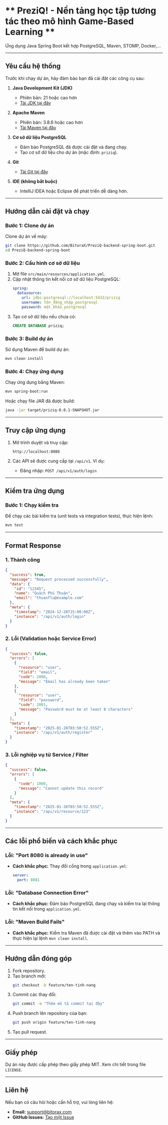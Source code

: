 # ** PreziQ! - Nền tảng học tập tương tác theo mô hình Game-Based Learning **

Ứng dụng Java Spring Boot kết hợp PostgreSQL, Maven, STOMP, Docker,...

---

## **Yêu cầu hệ thống**

Trước khi chạy dự án, hãy đảm bảo bạn đã cài đặt các công cụ sau:

1. **Java Development Kit (JDK)**
   - Phiên bản: 21 hoặc cao hơn
   - [Tải JDK tại đây](https://www.oracle.com/java/technologies/javase-downloads.html)

2. **Apache Maven**
   - Phiên bản: 3.8.6 hoặc cao hơn
   - [Tải Maven tại đây](https://maven.apache.org/download.cgi)

3. **Cơ sở dữ liệu PostgreSQL**
   - Đảm bảo PostgreSQL đã được cài đặt và đang chạy.
   - Tạo cơ sở dữ liệu cho dự án (mặc định: `priziq`).

4. **Git**
   - [Tải Git tại đây](https://git-scm.com/downloads)

5. **IDE (không bắt buộc)**
   - IntelliJ IDEA hoặc Eclipse để phát triển dễ dàng hơn.

---

## **Hướng dẫn cài đặt và chạy**

### **Bước 1: Clone dự án**

Clone dự án về máy:
```bash
git clone https://github.com/BitoraX/PreziQ-backend-spring-boot.git
cd PreziQ-backend-spring-boot
```

### **Bước 2: Cấu hình cơ sở dữ liệu**

1. Mở file `src/main/resources/application.yml`.
2. Cập nhật thông tin kết nối cơ sở dữ liệu PostgreSQL:
   ```yaml
   spring:
     datasource:
       url: jdbc:postgresql://localhost:5432/priziq
       username: tên_đăng_nhập_postgresql
       password: mật_khẩu_postgresql
   ```
3. Tạo cơ sở dữ liệu nếu chưa có:
   ```sql
   CREATE DATABASE priziq;
   ```

### **Bước 3: Build dự án**

Sử dụng Maven để build dự án:
```bash
mvn clean install
```

### **Bước 4: Chạy ứng dụng**

Chạy ứng dụng bằng Maven:
```bash
mvn spring-boot:run
```

Hoặc chạy file JAR đã được build:
```bash
java -jar target/priziq-0.0.1-SNAPSHOT.jar
```

---

## **Truy cập ứng dụng**

1. Mở trình duyệt và truy cập:
   ```
   http://localhost:8080
   ```

2. Các API sẽ được cung cấp tại `/api/v1`. Ví dụ:
   - Đăng nhập: `POST /api/v1/auth/login`

---

## **Kiểm tra ứng dụng**

### **Bước 1: Chạy kiểm tra**

Để chạy các bài kiểm tra (unit tests và integration tests), thực hiện lệnh:
```bash
mvn test
```

---

## **Format Response**

### **1. Thành công**

```json
{
  "success": true,
  "message": "Request processed successfully",
  "data": {
    "id": "12345",
    "name": "Quách Phú Thuận",
    "email": "thuanflu@example.com"
  },
  "meta": {
    "timestamp": "2024-12-28T15:00:00Z",
    "instance": "/api/v1/auth/login"
  }
}
```

### **2. Lỗi (Validation hoặc Service Error)**

```json
{
  "success": false,
  "errors": [
    {
      "resource": "user",
      "field": "email",
      "code": 2000,
      "message": "Email has already been taken"
    },
    {
      "resource": "user",
      "field": "password",
      "code": 2001,
      "message": "Password must be at least 8 characters"
    }
  ],
  "meta": {
    "timestamp": "2025-01-26T03:50:52.555Z",
    "instance": "/api/v1/auth/register"
  }
}
```

### **3. Lỗi nghiệp vụ từ Service / Filter**

```json
{
  "success": false,
  "errors": [
    {
      "code": 1000,
      "message": "Cannot update this record"
    }
  ],
  "meta": {
    "timestamp": "2025-01-26T03:50:52.555Z",
    "instance": "/api/v1/resource/123"
  }
}
```

---

## **Các lỗi phổ biến và cách khắc phục**

### **Lỗi: "Port 8080 is already in use"**
- **Cách khắc phục:** Thay đổi cổng trong `application.yml`:
  ```yaml
  server:
    port: 8081
  ```

### **Lỗi: "Database Connection Error"**
- **Cách khắc phục:** Đảm bảo PostgreSQL đang chạy và kiểm tra lại thông tin kết nối trong `application.yml`.

### **Lỗi: "Maven Build Fails"**
- **Cách khắc phục:** Kiểm tra Maven đã được cài đặt và thêm vào PATH và thực hiện lại lệnh `mvn clean install`.

---

## **Hướng dẫn đóng góp**

1. Fork repository.
2. Tạo branch mới:
   ```bash
   git checkout -b feature/ten-tinh-nang
   ```
3. Commit các thay đổi:
   ```bash
   git commit -m "Thêm mô tả commit tại đây"
   ```
4. Push branch lên repository của bạn:
   ```bash
   git push origin feature/ten-tinh-nang
   ```
5. Tạo pull request.

---

## **Giấy phép**

Dự án này được cấp phép theo giấy phép MIT. Xem chi tiết trong file `LICENSE`.

---

## **Liên hệ**

Nếu bạn có câu hỏi hoặc cần hỗ trợ, vui lòng liên hệ:
- **Email:** support@bitorax.com
- **GitHub Issues:** [Tạo một Issue](https://github.com/BitoraX/PreziQ-backend-spring-boot/issues)